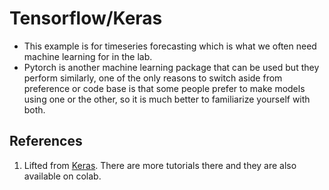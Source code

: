 # Tensorflow/Keras
* This example is for timeseries forecasting which is what we often need machine learning for in the lab.
* Pytorch is another machine learning package that can be used but they perform similarly, one of the only reasons to switch aside from preference or code base is that some people prefer to make models using one or the other, so it is much better to familiarize yourself with both.

## References
1. Lifted from [Keras](https://keras.io/examples/timeseries/timeseries_weather_forecasting/). There are more tutorials there and they are also available on colab.